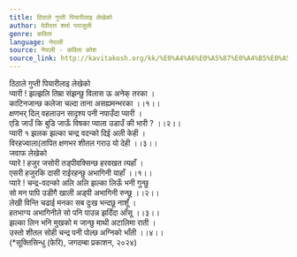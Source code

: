 ```yaml
---
title: ठिठाले गुप्ती पियारीलाइ लेखेको
author: देवीदत्त शर्मा पराजुली
genre: कविता
language: नेपाली
source: नेपाली - कविता कोश
source_link: http://kavitakosh.org/kk/%E0%A4%A6%E0%A5%87%E0%A4%B5%E0%A5%80%E0%A4%A6%E0%A4%A4%E0%A5%8D%E0%A4%A4_%E0%A4%B6%E0%A4%B0%E0%A5%8D%E0%A4%AE%E0%A4%BE_%E0%A4%AA%E0%A4%B0%E0%A4%BE%E0%A4%9C%E0%A5%81%E0%A4%B2%E0%A5%80
---
```


ठिठाले गुप्ती पियारीलाइ लेखेको  
प्यारी ! झल्झलि तिम्रा संझन्छु विलास ऊ अनेक् तरका ।  
काटिनजान्छ कलेजा चल्दा ताना असह्यमन्भरका ।।१।।  
क्षणभर् दिल् वहलाउन सादृश्य पनी नपाउँदा प्यारी ।  
एडि जाउँ कि बुडि जाऊँ विषका प्याला उडाउँ की भारी ? ।।२।।  
प्यारी १ झलक झल्का चन्द्र वदन्को दिई अली केही ।  
विरहज्वाला(तापित क्षणभर शीतल गराउ यो देही ।।३।।  
जवाफ लेखेको  
प्यारे ! हजुर जसोरी तड्पीवक्सिन्छ हरवखत त्यहाँ ।  
एसरी हजुरकि दासी राईरहन्छु अभागिनी याहाँ ।।१।।  
प्यारे ! चन्द्र-वदन्को अलि अलि झल्का लिऊँ भनी गुन्छु  
सो मन पापि उडीगै खाली अड्पी अभागिनी रुन्छू ।।२।।  
लेखी विन्ति चढाई मनका सब दुःख भन्दछू नाशूँ ।  
हतभाग्य अभागिनीले सो पनि पाउन्न झर्दिंदा आँसू ।।३।।  
झल्का लिन भनि मुखको म जान्छु माथी अटालिमा राती ।  
उस्तो शीतल सोही चन्द्र पनी पोल्छ अग्निको भाँती ।।४।।  
(\*सूक्तिसिन्धु (फेरि), जगदम्बा प्रकाशन, २०२४)
